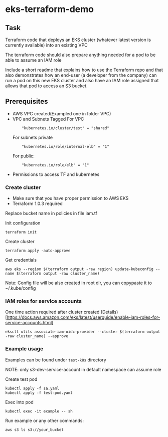 # eks-terraform-demo

## Task

Terraform code that deploys an EKS cluster (whatever latest version is currently available) into an existing VPC

The terraform code should also prepare anything needed for a pod to be able to assume an IAM role

Include a short readme that explains how to use the Terraform repo and that also demonstrates how an end-user (a developer from the company) can run a pod on this new EKS cluster and also have an IAM role assigned that allows that pod to access an S3 bucket.


## Prerequisites

 - AWS VPC created(Exampled one in folder VPC)
 - VPC and Subnets Tagged
    For VPC
    ```    
        "kubernetes.io/cluster/test" = "shared"
    ```
    For subnets private
    ```
        "kubernetes.io/role/internal-elb" = "1"
    ```
    For public:
    ```
        "kubernetes.io/role/elb" = "1"

    ```
- Permissions to access TF and kubernetes



### Create cluster

- Make sure that you have proper permission to AWS EKS
- Terraform 1.0.3 required 

Replace bucket name in policies in file iam.tf


Init configuration

```
terraform init
```

Create cluster 

```
terraform apply -auto-approve
```

Get credentials

```
aws eks --region $(terraform output -raw region) update-kubeconfig --name $(terraform output -raw cluster_name)
```

Note: Config file will be also created in root dir, you can copypaste it to ~/.kube/config


### IAM roles for service accounts

One time action required after cluster created
(Details)[https://docs.aws.amazon.com/eks/latest/userguide/enable-iam-roles-for-service-accounts.html]

```
eksctl utils associate-iam-oidc-provider --cluster $(terraform output -raw cluster_name) --approve
```

### Example usage

 
Examples can be found under ```test-k8s``` directory

NOTE: only s3-dev-service-account in default namespace can assume role

Create test pod

```
kubectl apply -f sa.yaml
kubectl apply -f test-pod.yaml
```

Exec into pod
```
kubectl exec -it example -- sh
```

Run example or any other commands:

```
aws s3 ls s3://your_bucket
```